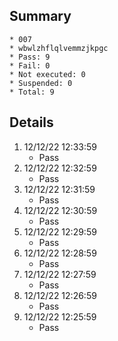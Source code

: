 ## Summary
	* 007
	* wbwlzhflqlvemmzjkpgc
	* Pass: 9
	* Fail: 0
	* Not executed: 0
	* Suspended: 0
	* Total: 9
## Details
1. 12/12/22 12:33:59
	* Pass
2. 12/12/22 12:32:59
	* Pass
3. 12/12/22 12:31:59
	* Pass
4. 12/12/22 12:30:59
	* Pass
5. 12/12/22 12:29:59
	* Pass
6. 12/12/22 12:28:59
	* Pass
7. 12/12/22 12:27:59
	* Pass
8. 12/12/22 12:26:59
	* Pass
9. 12/12/22 12:25:59
	* Pass
